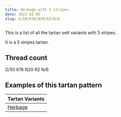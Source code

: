 ```yaml
---
title: Herbage with 5 stripes
date: 2023-02-05
slug: G/50/K16/N20/R2/N/6
---
```

This is a list of all the tartan sett variants with 5 stripes.

It is a 5 stripes tartan.


## Thread count
G/50 K16 N20 R2 N/6

## Examples of this tartan pattern

| Tartan Variants |
|---------------|
| [Herbage](/variants/g/50/k16/n20/r2/n/6-g008000-k000000-n808080-rc00000)||
